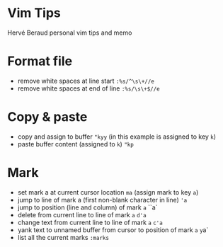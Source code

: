 # Vim Tips
Hervé Beraud personal vim tips and memo

# Format file
- remove white spaces at line start `:%s/^\s\+//e`
- remove white spaces at end of line `:%s/\s\+$//e`

# Copy & paste
- copy and assign to buffer `"kyy` (in this example is assigned to key `k`)
- paste buffer content (assigned to `k`) `"kp`

# Mark
- set mark a at current cursor location `ma` (assign mark to key `a`)
- jump to line of mark a (first non-blank character in line) `'a`
- jump to position (line and column) of mark `a` ``a`
- delete from current line to line of mark `a` `d'a`
- change text from current line to line of mark `a` `c'a`
- yank text to unnamed buffer from cursor to position of mark `a` `y`a`
- list all the current marks `:marks`
